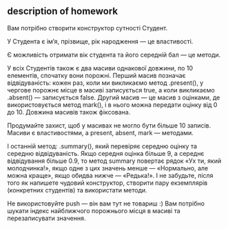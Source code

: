 ## description of homework

Вам потрібно створити конструктор сутності Студент.

У Студента є ім’я, прізвище, рік народження — це властивості.

Є можливість отримати вік студента та його середній бал — це методи.

У всіх Студентів також є два масиви однакової довжини, по 10 елементів, спочатку вони порожні.
Перший масив позначає відвідуваність: кожен раз, коли ми викликаємо метод .present(),
у чергове порожнє місце в масиві записується true, а коли викликаємо .absent() — записується false.
Другий масив — це масив з оцінками, де використовується метод mark(),
і в нього можна передати оцінку від 0 до 10. Довжина масивів також фіксована.

Продумайте захист, щоб у масивах не могло бути більше 10 записів. Масиви є властивостями,
а present, absent, mark — методами.

І останній метод: .summary(), який перевіряє середню оцінку та середню відвідуваність.
Якщо середня оцінка більше 9, а середнє відвідування більше 0.9, то метод summary повертає рядок «Ух ти, 
який молодчинка!», якщо одне з цих значень менше — «Нормально, але можна краще», 
якщо обидва нижче — «Редька!». І не забудьте, після того як напишете чудовий конструктор, 
створити пару екземплярів (конкретних студентів) та використати методи.

Не використовуйте push — він вам тут не товариш :)
Вам потрібно шукати індекс найближчого порожнього місця в масиві та перезаписувати значення.